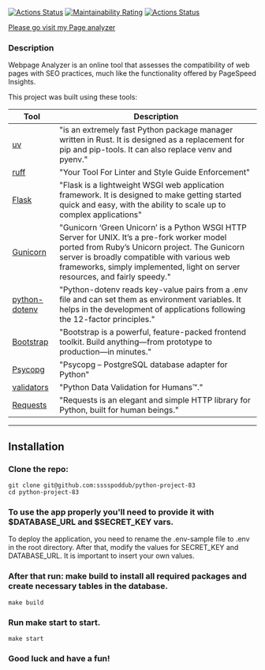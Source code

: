 [![Actions Status](https://github.com/spoddub/python-project-83/actions/workflows/hexlet-check.yml/badge.svg)](https://github.com/spoddub/python-project-83/actions)
[![Maintainability Rating](https://sonarcloud.io/api/project_badges/measure?project=spoddub_python-project-83&metric=sqale_rating)](https://sonarcloud.io/summary/new_code?id=spoddub_python-project-83)
[![Actions Status](https://github.com/spoddub/python-project-83/actions/workflows/workflow.yml/badge.svg)](https://github.com/spoddub/python-project-83/actions)

[Please go visit my Page analyzer](https://python-project-83-xt64.onrender.com/)

### Description
Webpage Analyzer is an online tool that assesses the compatibility of web pages with SEO practices, much like the functionality offered by PageSpeed Insights.

This project was built using these tools:

| Tool                                                                        | Description                                             |
|-----------------------------------------------------------------------------|---------------------------------------------------------|
| [uv](https://docs.astral.sh/uv/)                                        | "is an extremely fast Python package manager written in Rust. It is designed as a replacement for pip and pip-tools. It can also replace venv and pyenv."  |            |
| [ruff](https://docs.astral.sh/ruff/)               | "Your Tool For Linter and Style Guide Enforcement"|
| [Flask](https://flask.palletsprojects.com/en/stable/)               | "Flask is a lightweight WSGI web application framework. It is designed to make getting started quick and easy, with the ability to scale up to complex applications" |
| [Gunicorn](https://docs.gunicorn.org/en/latest/index.html)                                        | "Gunicorn ‘Green Unicorn’ is a Python WSGI HTTP Server for UNIX. It’s a pre-fork worker model ported from Ruby’s Unicorn project. The Gunicorn server is broadly compatible with various web frameworks, simply implemented, light on server resources, and fairly speedy."  |
| [python-dotenv](https://pypi.org/project/python-dotenv/)                                        | "Python-dotenv reads key-value pairs from a .env file and can set them as environment variables. It helps in the development of applications following the 12-factor principles."  |
| [Bootstrap](https://getbootstrap.com/docs/5.3/getting-started/introduction/)                                        | "Bootstrap is a powerful, feature-packed frontend toolkit. Build anything—from prototype to production—in minutes."  |
| [Psycopg](https://getbootstrap.com/docs/5.3/getting-started/introduction/)                                        | "Psycopg – PostgreSQL database adapter for Python"  |
| [validators](https://validators.readthedocs.io/en/latest/#module-validators.url)                                        | "Python Data Validation for Humans™."  |
| [Requests](https://requests.readthedocs.io/en/latest/)                                        | "Requests is an elegant and simple HTTP library for Python, built for human beings."
---

## Installation
### Clone the repo:
```
git clone git@github.com:sssspoddub/python-project-83
cd python-project-83
```
### To use the app properly you'll need to provide it with $DATABASE_URL and $SECRET_KEY vars.
To deploy the application, you need to rename the .env-sample file to .env in the root directory. After that, modify the values for SECRET_KEY and DATABASE_URL. It is important to insert your own values.

### After that run: make build to install all required packages and create necessary tables in the database.
```
make build
```
### Run make start to start.

```
make start
```

### Good luck and have a fun!
